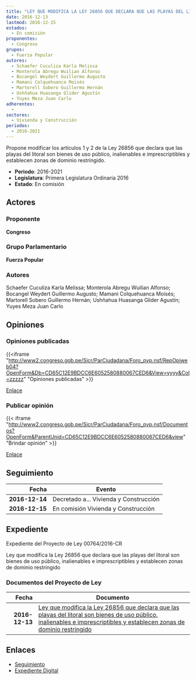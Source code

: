 ```yaml
---
title: "LEY QUE MODIFICA LA LEY 26856 QUE DECLARA QUE LAS PLAYAS DEL LITORAL SON BIENES DE USO PÚBLICO, INALIENABLES E IMPRESCRIPTIBLES Y ESTABLECEN ZONAS DE DOMINIO RESTRINGIDO"
date: 2016-12-13
lastmod: 2016-12-15
estados: 
  - En comisión
proponentes: 
  - Congreso
grupos: 
  - Fuerza Popular
autores: 
  - Schaefer Cuculiza Karla Melissa
  - Monterola Abregu Wuilian Alfonso
  - Bocangel Weydert Guillermo Augusto
  - Mamani Colquehuanca Moisés
  - Martorell Sobero Guillermo Hernán
  - Ushñahua Huasanga Glider Agustín
  - Yuyes Meza Juan Carlo
adherentes: 
  - 
sectores: 
  - Vivienda y Construcción
periodos: 
  - 2016-2021
---
```


Propone modificar los artículos 1 y 2 de la Ley 26856 que declara que las playas del litoral son bienes de uso público, inalienables e imprescriptibles y establecen zonas de dominio restringido.

- **Periodo**: 2016-2021
- **Legislatura**: Primera Legislatura Ordinaria 2016
- **Estado**: En comisión

## Actores

### Proponente

**Congreso**

### Grupo Parlamentario

**Fuerza Popular**

### Autores

Schaefer Cuculiza Karla Melissa; Monterola Abregu Wuilian Alfonso; Bocangel Weydert Guillermo Augusto; Mamani Colquehuanca Moisés; Martorell Sobero Guillermo Hernán; Ushñahua Huasanga Glider Agustín; Yuyes Meza Juan Carlo


## Opiniones

### Opiniones publicadas

{{<iframe "http://www2.congreso.gob.pe/Sicr/ParCiudadana/Foro_pvp.nsf/RepOpiweb04?OpenForm&Db=CD65C12E9BDCC6E6052580880067CED6&View=yyyy&Col=zzzzz" "Opiniones publicadas" >}}

[Enlace](http://www2.congreso.gob.pe/Sicr/ParCiudadana/Foro_pvp.nsf/RepOpiweb04?OpenForm&Db=CD65C12E9BDCC6E6052580880067CED6&View=yyyy&Col=zzzzz)
### Publicar opinión

{{< iframe "http://www2.congreso.gob.pe/Sicr/ParCiudadana/Foro_pvp.nsf/Documentos?OpenForm&ParentUnid=CD65C12E9BDCC6E6052580880067CED6&view" "Brindar opinión" >}}

[Enlace](http://www2.congreso.gob.pe/Sicr/ParCiudadana/Foro_pvp.nsf/Documentos?OpenForm&ParentUnid=CD65C12E9BDCC6E6052580880067CED6&view)

## Seguimiento

| Fecha | Evento |
|------:|--------|
| **2016-12-14** | Decretado a... Vivienda y Construcción|
| **2016-12-15** | En comisión Vivienda y Construcción|


## Expediente

Expediente del Proyecto de Ley 00764/2016-CR

Ley que modifica la Ley 26856 que declara que las playas del litoral son bienes de uso público, inalienables e imprescriptibles y establecen zonas de dominio restringido


### Documentos del Proyecto de Ley

| Fecha | Documento |
|------:|--------|
| **2016-12-13** | [Ley que modifica la Ley 26856 que declara que las playas del litoral son bienes de uso público, inalienables e imprescriptibles y establecen zonas de dominio restringido](http://www.leyes.congreso.gob.pe/Documentos/2016_2021/Proyectos_de_Ley_y_de_Resoluciones_Legislativas/PL0076420161213..pdf) |

## Enlaces 

- [Seguimiento](http://www2.congreso.gob.pe/Sicr/TraDocEstProc/CLProLey2016.nsf/f7fff46988ca05b1052578e100829cc7/1d8c28e3ef1551370525808800812a99?OpenDocument)
- [Expediente Digital](http://www2.congreso.gob.pe/Sicr/TraDocEstProc/CLProLey2016.nsf/f7fff46988ca05b1052578e100829cc7/1d8c28e3ef1551370525808800812a99?OpenDocument&Click=05257FB7005EB655.eb71d0cf91d8294e05256cdf006b5706/$Body/0.1C6C)
